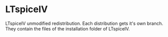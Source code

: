 # LTspiceIV
LTspiceIV unmodified redistribution. Each distribution gets it's own branch. They contain the files of the installation folder of LTspiceIV.
